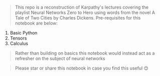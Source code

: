 > This repo is a reconstruction of Karpathy's lectures covering the playlist Neural Networks Zero to Hero using words from the novel A Tale of Two Cities by Charles Dickens.
> Pre-requisites for this notebook are below:
1. Basic Python
2. Tensors
3. Calculus
   
> Rather than building on basics this notebook would instead act as a refresher on the subject of neural networks

> Please star or share this notebook in case you find this useful 😊

